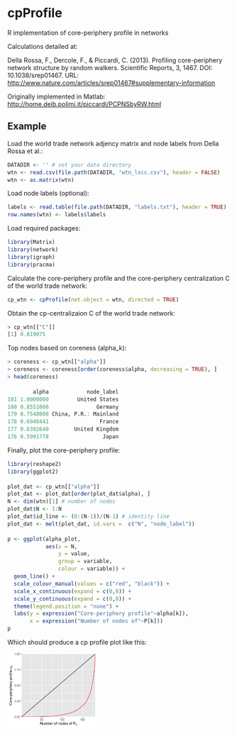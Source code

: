 # cpProfile

R implementation of core-periphery profile in networks

Calculations detailed at:

Della Rossa, F., Dercole, F., & Piccardi, C. (2013). Profiling core-periphery network structure by random walkers. Scientific Reports, 3, 1467. DOI: 10.1038/srep01467. URL: http://www.nature.com/articles/srep01467#supplementary-information

Originally implemented in Matlab: http://home.deib.polimi.it/piccardi/PCPNSbyRW.html

## Example

Load the world trade network adjency matrix and node labels from Della Rossa et al.:

```r
DATADIR <- '' # set your data directory
wtn <- read.csv(file.path(DATADIR, "wtn_lscc.csv"), header = FALSE)
wtn <- as.matrix(wtn)
```

Load node labels (optional):

```r
labels <- read.table(file.path(DATADIR, "labels.txt"), header = TRUE)
row.names(wtn) <- labels$labels
```

Load required packages:

```r
library(Matrix)
library(network)
library(igraph)
library(pracma)
```

Calculate the core-periphery profile and the core-periphery centralization C of the world trade network:

```r
cp_wtn <- cpProfile(net.object = wtn, directed = TRUE)
```

Obtain the cp-centralizaion C of the world trade network:

```r
> cp_wtn[["C"]]
[1] 0.819075
```

Top nodes based on coreness (alpha_k):

```r
> coreness <- cp_wtn[["alpha"]]
> coreness <- coreness[order(coreness$alpha, decreasing = TRUE), ]
> head(coreness)

        alpha            node_label
181 1.0000000         United States
180 0.8551008               Germany
179 0.7548008 China, P.R.: Mainland
178 0.6940441                France
177 0.6392640        United Kingdom
176 0.5991778                 Japan
```

Finally, plot the core-periphery profile:

```r
library(reshape2)
library(ggplot2)

plot_dat <- cp_wtn[["alpha"]]
plot_dat <- plot_dat[order(plot_dat$alpha), ]
N <- dim(wtn)[1] # number of nodes
plot_dat$N <- 1:N
plot_dat$id_line <- (0:(N-1))/(N-1) # identity line
plot_dat <- melt(plot_dat, id.vars =  c("N", "node_label"))

p <- ggplot(alpha_plot,
            aes(x = N,
                y = value,
                group = variable,
                colour = variable)) +
  geom_line() +
  scale_colour_manual(values = c("red", "black")) +
  scale_x_continuous(expand = c(0,0)) +
  scale_y_continuous(expand = c(0,0)) +
  theme(legend.position = "none") +
  labs(y = expression("Core-periphery profile"~alpha[k]),
       x = expression("Number of nodes of"~P[k]))
p
```

Which should produce a cp profile plot like this:

<img src="cp_wtn.png" width="40%">

